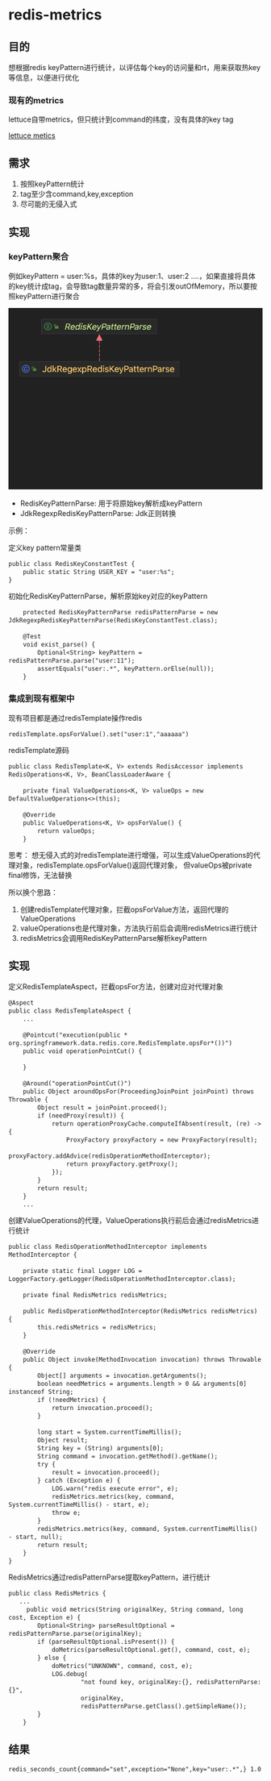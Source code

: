# redis-metrics
## 目的
想根据redis keyPattern进行统计，以评估每个key的访问量和rt，用来获取热key等信息，以便进行优化

### 现有的metrics
lettuce自带metrics，但只统计到command的纬度，没有具体的key tag

[lettuce metics](https://lettuce.io/core/release/api/io/lettuce/core/metrics/package-summary.html)

## 需求
1. 按照keyPattern统计
2. tag至少含command,key,exception
3. 尽可能的无侵入式

## 实现
### keyPattern聚合
例如keyPattern = user:%s，具体的key为user:1、user:2 ....，如果直接将具体的key统计成tag，会导致tag数量异常的多，将会引发outOfMemory，所以要按照keyPattern进行聚合

![RedisKeyPatternParse](./doc/image/RedisKeyPatternParse.png)
* RedisKeyPatternParse: 用于将原始key解析成keyPattern
* JdkRegexpRedisKeyPatternParse: Jdk正则转换

示例：

定义key pattern常量类
```
public class RedisKeyConstantTest {
    public static String USER_KEY = "user:%s";
}
```

初始化RedisKeyPatternParse，解析原始key对应的keyPattern
```
    protected RedisKeyPatternParse redisPatternParse = new JdkRegexpRedisKeyPatternParse(RedisKeyConstantTest.class);
    
    @Test
    void exist_parse() {
        Optional<String> keyPattern = redisPatternParse.parse("user:11");
        assertEquals("user:.*", keyPattern.orElse(null));
    }
```

### 集成到现有框架中
现有项目都是通过redisTemplate操作redis
```
redisTemplate.opsForValue().set("user:1","aaaaaa")
```

redisTemplate源码
```
public class RedisTemplate<K, V> extends RedisAccessor implements RedisOperations<K, V>, BeanClassLoaderAware {

	private final ValueOperations<K, V> valueOps = new DefaultValueOperations<>(this);
	
	@Override
	public ValueOperations<K, V> opsForValue() {
		return valueOps;
	}
```

思考：
想无侵入式的对redisTemplate进行增强，可以生成ValueOperations的代理对象，redisTemplate.opsForValue()返回代理对象，
但valueOps被private final修饰，无法替换

所以换个思路：
1. 创建redisTemplate代理对象，拦截opsForValue方法，返回代理的ValueOperations
2. valueOperations也是代理对象，方法执行前后会调用redisMetrics进行统计
3. redisMetrics会调用RedisKeyPatternParse解析keyPattern



## 实现
定义RedisTemplateAspect，拦截opsFor方法，创建对应对代理对象
```
@Aspect
public class RedisTemplateAspect {
    ...

    @Pointcut("execution(public * org.springframework.data.redis.core.RedisTemplate.opsFor*())")
    public void operationPointCut() {

    }

    @Around("operationPointCut()")
    public Object aroundOpsFor(ProceedingJoinPoint joinPoint) throws Throwable {
        Object result = joinPoint.proceed();
        if (needProxy(result)) {
            return operationProxyCache.computeIfAbsent(result, (re) -> {
                ProxyFactory proxyFactory = new ProxyFactory(result);
                proxyFactory.addAdvice(redisOperationMethodInterceptor);
                return proxyFactory.getProxy();
            });
        }
        return result;
    }
    ...

```

创建ValueOperations的代理，ValueOperations执行前后会通过redisMetrics进行统计
```
public class RedisOperationMethodInterceptor implements MethodInterceptor {

    private static final Logger LOG = LoggerFactory.getLogger(RedisOperationMethodInterceptor.class);

    private final RedisMetrics redisMetrics;

    public RedisOperationMethodInterceptor(RedisMetrics redisMetrics) {
        this.redisMetrics = redisMetrics;
    }

    @Override
    public Object invoke(MethodInvocation invocation) throws Throwable {
        Object[] arguments = invocation.getArguments();
        boolean needMetrics = arguments.length > 0 && arguments[0] instanceof String;
        if (!needMetrics) {
            return invocation.proceed();
        }

        long start = System.currentTimeMillis();
        Object result;
        String key = (String) arguments[0];
        String command = invocation.getMethod().getName();
        try {
            result = invocation.proceed();
        } catch (Exception e) {
            LOG.warn("redis execute error", e);
            redisMetrics.metrics(key, command, System.currentTimeMillis() - start, e);
            throw e;
        }
        redisMetrics.metrics(key, command, System.currentTimeMillis() - start, null);
        return result;
    }
}

```

RedisMetrics通过redisPatternParse提取keyPattern，进行统计
```
public class RedisMetrics {
   ...
     public void metrics(String originalKey, String command, long cost, Exception e) {
        Optional<String> parseResultOptional = redisPatternParse.parse(originalKey);
        if (parseResultOptional.isPresent()) {
            doMetrics(parseResultOptional.get(), command, cost, e);
        } else {
            doMetrics("UNKNOWN", command, cost, e);
            LOG.debug(
                    "not found key, originalKey:{}, redisPatternParse:{}",
                    originalKey,
                    redisPatternParse.getClass().getSimpleName());
        }
    }
```


## 结果
```
redis_seconds_count{command="set",exception="None",key="user:.*",} 1.0
```


